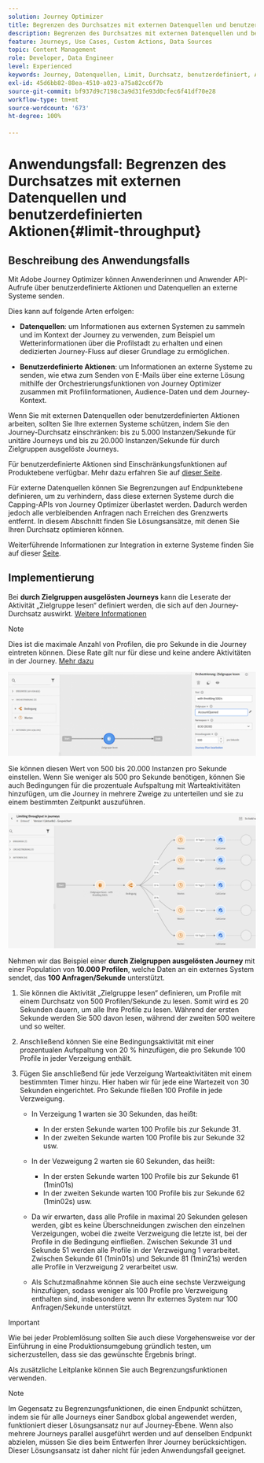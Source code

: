```yaml
---
solution: Journey Optimizer
title: Begrenzen des Durchsatzes mit externen Datenquellen und benutzerdefinierten Aktionen
description: Begrenzen des Durchsatzes mit externen Datenquellen und benutzerdefinierten Aktionen
feature: Journeys, Use Cases, Custom Actions, Data Sources
topic: Content Management
role: Developer, Data Engineer
level: Experienced
keywords: Journey, Datenquellen, Limit, Durchsatz, benutzerdefiniert, Aktionen
exl-id: 45d6bb82-88ea-4510-a023-a75a82cc6f7b
source-git-commit: bf937d9c7198c3a9d31fe93d0cfec6f41df70e28
workflow-type: tm+mt
source-wordcount: '673'
ht-degree: 100%

---
```


# Anwendungsfall: Begrenzen des Durchsatzes mit externen Datenquellen und benutzerdefinierten Aktionen{#limit-throughput}

## Beschreibung des Anwendungsfalls

Mit Adobe Journey Optimizer können Anwenderinnen und Anwender API-Aufrufe über benutzerdefinierte Aktionen und Datenquellen an externe Systeme senden.

Dies kann auf folgende Arten erfolgen:

* **Datenquellen**: um Informationen aus externen Systemen zu sammeln und im Kontext der Journey zu verwenden, zum Beispiel um Wetterinformationen über die Profilstadt zu erhalten und einen dedizierten Journey-Fluss auf dieser Grundlage zu ermöglichen.

* **Benutzerdefinierte Aktionen**: um Informationen an externe Systeme zu senden, wie etwa zum Senden von E-Mails über eine externe Lösung mithilfe der Orchestrierungsfunktionen von Journey Optimizer zusammen mit Profilinformationen, Audience-Daten und dem Journey-Kontext.

Wenn Sie mit externen Datenquellen oder benutzerdefinierten Aktionen arbeiten, sollten Sie Ihre externen Systeme schützen, indem Sie den Journey-Durchsatz einschränken: bis zu 5.000 Instanzen/Sekunde für unitäre Journeys und bis zu 20.000 Instanzen/Sekunde für durch Zielgruppen ausgelöste Journeys.

Für benutzerdefinierte Aktionen sind Einschränkungsfunktionen auf Produktebene verfügbar. Mehr dazu erfahren Sie auf [dieser Seite](../configuration/external-systems.md#capping).

Für externe Datenquellen können Sie Begrenzungen auf Endpunktebene definieren, um zu verhindern, dass diese externen Systeme durch die Capping-APIs von Journey Optimizer überlastet werden. Dadurch werden jedoch alle verbleibenden Anfragen nach Erreichen des Grenzwerts entfernt. In diesem Abschnitt finden Sie Lösungsansätze, mit denen Sie Ihren Durchsatz optimieren können.

Weiterführende Informationen zur Integration in externe Systeme finden Sie auf dieser [Seite](../configuration/external-systems.md).

## Implementierung

Bei **durch Zielgruppen ausgelösten Journeys** kann die Leserate der Aktivität „Zielgruppe lesen“ definiert werden, die sich auf den Journey-Durchsatz auswirkt. [Weitere Informationen](../building-journeys/read-audience.md)

>[!NOTE]
>
> Dies ist die maximale Anzahl von Profilen, die pro Sekunde in die Journey eintreten können. Diese Rate gilt nur für diese und keine andere Aktivitäten in der Journey. [Mehr dazu](../building-journeys/read-audience.md)


![](assets/limit-throughput-1.png)

Sie können diesen Wert von 500 bis 20.000 Instanzen pro Sekunde einstellen. Wenn Sie weniger als 500 pro Sekunde benötigen, können Sie auch Bedingungen für die prozentuale Aufspaltung mit Warteaktivitäten hinzufügen, um die Journey in mehrere Zweige zu unterteilen und sie zu einem bestimmten Zeitpunkt auszuführen.

![](assets/limit-throughput-2.png)

Nehmen wir das Beispiel einer **durch Zielgruppen ausgelösten Journey** mit einer Population von **10.000 Profilen**, welche Daten an ein externes System sendet, das **100 Anfragen/Sekunde** unterstützt.

1. Sie können die Aktivität „Zielgruppe lesen“ definieren, um Profile mit einem Durchsatz von 500 Profilen/Sekunde zu lesen. Somit wird es 20 Sekunden dauern, um alle Ihre Profile zu lesen. Während der ersten Sekunde werden Sie 500 davon lesen, während der zweiten 500 weitere und so weiter.

1. Anschließend können Sie eine Bedingungsaktivität mit einer prozentualen Aufspaltung von 20 % hinzufügen, die pro Sekunde 100 Profile in jeder Verzeigung enthält.

1. Fügen Sie anschließend für jede Verzeigung Warteaktivitäten mit einem bestimmten Timer hinzu. Hier haben wir für jede eine Wartezeit von 30 Sekunden eingerichtet. Pro Sekunde fließen 100 Profile in jede Verzweigung.

   * In Verzeigung 1 warten sie 30 Sekunden, das heißt:
      * In der ersten Sekunde warten 100 Profile bis zur Sekunde 31.
      * In der zweiten Sekunde warten 100 Profile bis zur Sekunde 32 usw.

   * In der Vezweigung 2 warten sie 60 Sekunden, das heißt:
      * In der ersten Sekunde warten 100 Profile bis zur Sekunde 61 (1min01s)
      * In der zweiten Sekunde warten 100 Profile bis zur Sekunde 62 (1min02s) usw.

   * Da wir erwarten, dass alle Profile in maximal 20 Sekunden gelesen werden, gibt es keine Überschneidungen zwischen den einzelnen Verzeigungen, wobei die zweite Verzweigung die letzte ist, bei der Profile in die Bedingung einfließen. Zwischen Sekunde 31 und Sekunde 51 werden alle Profile in der Verzweigung 1 verarbeitet. Zwischen Sekunde 61 (1min01s) und Sekunde 81 (1min21s) werden alle Profile in Verzweigung 2 verarbeitet usw.

   * Als Schutzmaßnahme können Sie auch eine sechste Verzweigung hinzufügen, sodass weniger als 100 Profile pro Verzweigung enthalten sind, insbesondere wenn Ihr externes System nur 100 Anfragen/Sekunde unterstützt.

>[!IMPORTANT]
>
>Wie bei jeder Problemlösung sollten Sie auch diese Vorgehensweise vor der Einführung in eine Produktionsumgebung gründlich testen, um sicherzustellen, dass sie das gewünschte Ergebnis bringt.

Als zusätzliche Leitplanke können Sie auch Begrenzungsfunktionen verwenden.

>[!NOTE]
>
>Im Gegensatz zu Begrenzungsfunktionen, die einen Endpunkt schützen, indem sie für alle Journeys einer Sandbox global angewendet werden, funktioniert dieser Lösungsansatz nur auf Journey-Ebene. Wenn also mehrere Journeys parallel ausgeführt werden und auf denselben Endpunkt abzielen, müssen Sie dies beim Entwerfen Ihrer Journey berücksichtigen. Dieser Lösungsansatz ist daher nicht für jeden Anwendungsfall geeignet.
